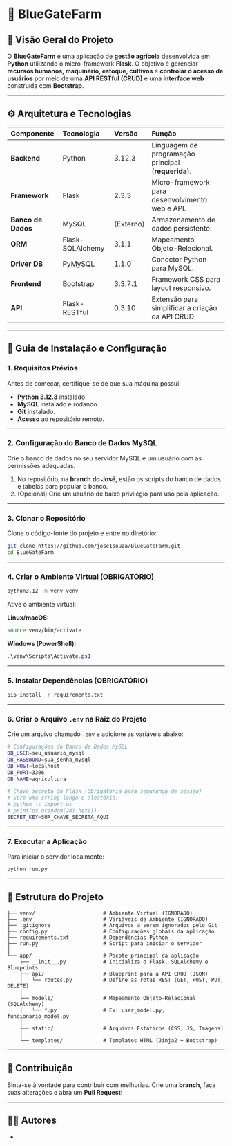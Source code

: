 # 🌾 BlueGateFarm

## 🌳 Visão Geral do Projeto

O **BlueGateFarm** é uma aplicação de **gestão agrícola** desenvolvida em **Python** utilizando o micro-framework **Flask**.
O objetivo é gerenciar **recursos humanos, maquinário, estoque, cultivos** e **controlar o acesso de usuários** por meio de uma **API RESTful (CRUD)** e uma **interface web** construída com **Bootstrap**.

---

## ⚙️ Arquitetura e Tecnologias

| Componente         | Tecnologia       | Versão    | Função                                              |
| :----------------- | :--------------- | :-------- | :-------------------------------------------------- |
| **Backend**        | Python           | 3.12.3    | Linguagem de programação principal (**requerida**). |
| **Framework**      | Flask            | 2.3.3     | Micro-framework para desenvolvimento web e API.     |
| **Banco de Dados** | MySQL            | (Externo) | Armazenamento de dados persistente.                 |
| **ORM**            | Flask-SQLAlchemy | 3.1.1     | Mapeamento Objeto-Relacional.                       |
| **Driver DB**      | PyMySQL          | 1.1.0     | Conector Python para MySQL.                         |
| **Frontend**       | Bootstrap        | 3.3.7.1   | Framework CSS para layout responsivo.               |
| **API**            | Flask-RESTful    | 0.3.10    | Extensão para simplificar a criação da API CRUD.    |

---

## 🚀 Guia de Instalação e Configuração

### 1. Requisitos Prévios

Antes de começar, certifique-se de que sua máquina possui:

* **Python 3.12.3** instalado.
* **MySQL** instalado e rodando.
* **Git** instalado.
* **Acesso** ao repositório remoto.

---

### 2. Configuração do Banco de Dados MySQL

Crie o banco de dados no seu servidor MySQL e um usuário com as permissões adequadas.

1. No repositório, na **branch do José**, estão os scripts do banco de dados e tabelas para popular o banco.
2. (Opcional) Crie um usuário de baixo privilégio para uso pela aplicação.

---

### 3. Clonar o Repositório

Clone o código-fonte do projeto e entre no diretório:

```bash
git clone https://github.com/jose1souza/BlueGateFarm.git
cd BlueGateFarm
```

---

### 4. Criar o Ambiente Virtual (OBRIGATÓRIO)

```bash
python3.12 -m venv venv
```

Ative o ambiente virtual:

**Linux/macOS:**

```bash
source venv/bin/activate
```

**Windows (PowerShell):**

```powershell
.\venv\Scripts\Activate.ps1
```

---

### 5. Instalar Dependências (OBRIGATÓRIO)

```bash
pip install -r requirements.txt
```

---

### 6. Criar o Arquivo `.env` na Raiz do Projeto

Crie um arquivo chamado `.env` e adicione as variáveis abaixo:

```bash
# Configurações do Banco de Dados MySQL
DB_USER=seu_usuario_mysql
DB_PASSWORD=sua_senha_mysql
DB_HOST=localhost
DB_PORT=3306
DB_NAME=agricultura

# Chave secreta do Flask (Obrigatória para segurança de sessão)
# Gere uma string longa e aleatória:
# python -c import os 
# print(os.urandom(24).hex())
SECRET_KEY=SUA_CHAVE_SECRETA_AQUI
```

---

### 7. Executar a Aplicação

Para iniciar o servidor localmente:

```bash
python run.py
```

---

## 📂 Estrutura do Projeto

```
├── venv/                      # Ambiente Virtual (IGNORADO)
├── .env                       # Variáveis de Ambiente (IGNORADO)
├── .gitignore                 # Arquivos a serem ignorados pelo Git
├── config.py                  # Configurações globais da aplicação
├── requirements.txt           # Dependências Python
├── run.py                     # Script para iniciar o servidor
│
└── app/                       # Pacote principal da aplicação
    ├── __init__.py            # Inicializa o Flask, SQLAlchemy e Blueprints
    ├── api/                   # Blueprint para a API CRUD (JSON)
    │   └── routes.py          # Define as rotas REST (GET, POST, PUT, DELETE)
    │
    ├── models/                # Mapeamento Objeto-Relacional (SQLAlchemy)
    │   └── *.py               # Ex: user_model.py, funcionario_model.py
    │
    ├── static/                # Arquivos Estáticos (CSS, JS, Imagens)
    │
    └── templates/             # Templates HTML (Jinja2 + Bootstrap)
```

---

## 🧩 Contribuição

Sinta-se à vontade para contribuir com melhorias.
Crie uma **branch**, faça suas alterações e abra um **Pull Request**!

---

## 🧑‍💻 Autores
*


